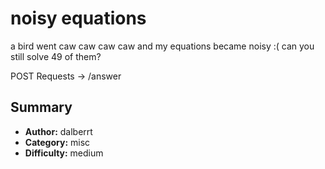 # noisy equations
a bird went caw caw caw caw and my equations became noisy :(
can you still solve 49 of them?

POST Requests -> /answer

## Summary
- **Author:** dalberrt
- **Category:** misc
- **Difficulty:** medium
